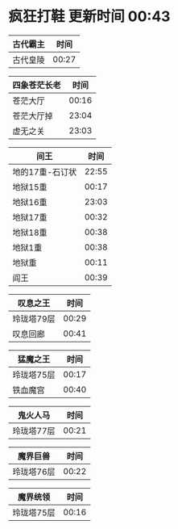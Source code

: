 # 疯狂打鞋 更新时间 00:43

| 古代霸主   | 时间    |
|--------|-------|
| 古代皇陵 | 00:27 |

| 四象苍茫长老   | 时间    |
|--------|-------|
| 苍茫大厅 | 00:16 |
| 苍茫大厅掉 | 23:04 |
| 虚无之关 | 23:03 |

| 间王   | 时间    |
|--------|-------|
| 地的17重-石订状 | 22:55 |
| 地狱15重 | 00:17 |
| 地狱16重 | 23:03 |
| 地狱17重 | 00:32 |
| 地狱18重 | 00:38 |
| 地狱1重 | 00:38 |
| 地狱重 | 00:11 |
| 阎王 | 00:39 |

| 叹息之王   | 时间    |
|--------|-------|
| 玲珑塔79层 | 00:29 |
| 叹息回廊 | 00:41 |

| 猛魔之王   | 时间    |
|--------|-------|
| 玲珑塔75层 | 00:17 |
| 铁血魔宫 | 00:40 |

| 鬼火人马   | 时间    |
|--------|-------|
| 玲珑塔77层 | 00:21 |

| 魔界巨兽   | 时间    |
|--------|-------|
| 玲珑塔76层 | 00:22 |

| 魔界统领   | 时间    |
|--------|-------|
| 玲珑塔75层 | 00:16 |